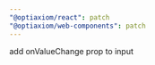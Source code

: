 ```yaml
---
"@optiaxiom/react": patch
"@optiaxiom/web-components": patch
---
```


add onValueChange prop to input
